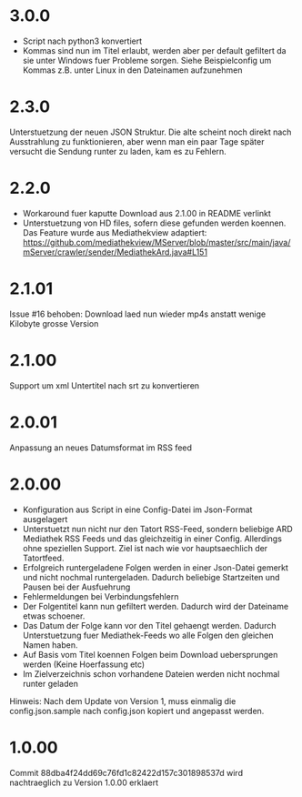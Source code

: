 3.0.0
=====
- Script nach python3 konvertiert
- Kommas sind nun im Titel erlaubt, werden aber per default gefiltert da sie unter Windows fuer Probleme sorgen. Siehe Beispielconfig um Kommas z.B. unter Linux in den Dateinamen aufzunehmen

2.3.0
=====
Unterstuetzung der neuen JSON Struktur. Die alte scheint noch direkt nach Ausstrahlung zu funktionieren, aber wenn man ein paar Tage später versucht die Sendung runter zu laden, kam es zu Fehlern.

2.2.0
=====
- Workaround fuer kaputte Download aus 2.1.00 in README verlinkt
- Unterstuetzung von HD files, sofern diese gefunden werden koennen. Das Feature wurde aus Mediathekview adaptiert: https://github.com/mediathekview/MServer/blob/master/src/main/java/mServer/crawler/sender/MediathekArd.java#L151

2.1.01
======
Issue #16 behoben: Download laed nun wieder mp4s anstatt wenige Kilobyte grosse Version

2.1.00
======
Support um xml Untertitel nach srt zu konvertieren

2.0.01
======
Anpassung an neues Datumsformat im RSS feed

2.0.00
======

- Konfiguration aus Script in eine Config-Datei im Json-Format ausgelagert
- Unterstuetzt nun nicht nur den Tatort RSS-Feed, sondern beliebige ARD Mediathek RSS Feeds und das gleichzeitig in einer Config. Allerdings ohne speziellen Support. Ziel ist nach wie vor hauptsaechlich der Tatortfeed.
- Erfolgreich runtergeladene Folgen werden in einer Json-Datei gemerkt und nicht nochmal runtergeladen. Dadurch beliebige Startzeiten und Pausen bei der Ausfuehrung
- Fehlermeldungen bei Verbindungsfehlern
- Der Folgentitel kann nun gefiltert werden. Dadurch wird der Dateiname etwas schoener.
- Das Datum der Folge kann vor den Titel gehaengt werden. Dadurch Unterstuetzung fuer Mediathek-Feeds wo alle Folgen den gleichen Namen haben.
- Auf Basis vom Titel koennen Folgen beim Download uebersprungen werden (Keine Hoerfassung etc)
- Im Zielverzeichnis schon vorhandene Dateien werden nicht nochmal runter geladen

Hinweis: Nach dem Update von Version 1, muss einmalig die config.json.sample nach config.json kopiert und angepasst werden.

1.0.00
======

Commit 88dba4f24dd69c76fd1c82422d157c301898537d wird nachtraeglich zu Version 1.0.00 erklaert
